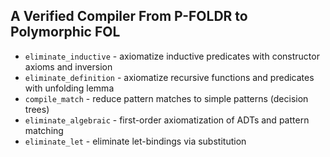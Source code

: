 ## A Verified Compiler From P-FOLDR to Polymorphic FOL
- `eliminate_inductive` - axiomatize inductive predicates with constructor axioms and inversion
- `eliminate_definition` - axiomatize recursive functions and predicates with unfolding lemma
- `compile_match` - reduce pattern matches to simple patterns (decision trees)
- `eliminate_algebraic` - first-order axiomatization of ADTs and pattern matching
- `eliminate_let` - eliminate let-bindings via substitution
